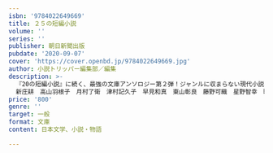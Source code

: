 ```yaml
---
isbn: '9784022649669'
title: ２５の短編小説
volume: ''
series: ''
publisher: 朝日新聞出版
pubdate: '2020-09-07'
cover: 'https://cover.openbd.jp/9784022649669.jpg'
author: 小説トリッパー編集部／編集
description: >-
  『20の短編小説』に続く、最強の文庫アンソロジー第２弾！ジャンルに収まらない現代小説からエンターテインメントの最前線まで、様々な手法でヴァラエティ豊かに「今」という時代を鮮やかに切りとった、25人の書き手による豪華競作の文庫オリジナル。阿部和重　磯﨑憲一郎　小川哲　尾崎世界観　恩田陸　角田光代　片岡義男　金原ひとみ　川上弘美　河﨑秋子　木下昌輝　櫻木みわ　島本理生　
  新庄耕　高山羽根子　月村了衛　津村記久子　早見和真　東山彰良　藤野可織　星野智幸　町屋良平　松井玲奈　三浦しをん　森絵都
price: '800'
genre: ''
target: 一般
format: 文庫
content: 日本文学、小説・物語

---
```

